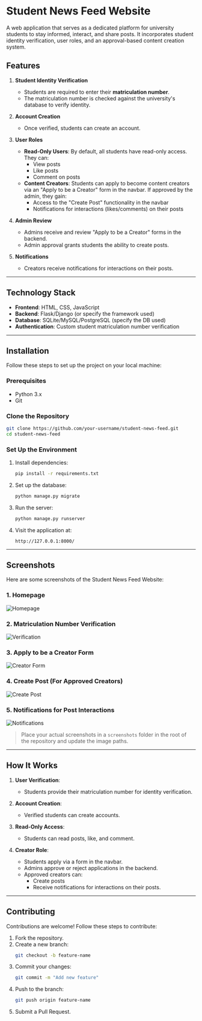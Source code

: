# Student News Feed Website

A web application that serves as a dedicated platform for university students to stay informed, interact, and share posts. It incorporates student identity verification, user roles, and an approval-based content creation system.

## Features

1. **Student Identity Verification**
   - Students are required to enter their **matriculation number**.
   - The matriculation number is checked against the university's database to verify identity.

2. **Account Creation**
   - Once verified, students can create an account.

3. **User Roles**
   - **Read-Only Users**: By default, all students have read-only access. They can:
     - View posts
     - Like posts
     - Comment on posts
   - **Content Creators**: Students can apply to become content creators via an "Apply to be a Creator" form in the navbar. If approved by the admin, they gain:
     - Access to the "Create Post" functionality in the navbar
     - Notifications for interactions (likes/comments) on their posts

4. **Admin Review**
   - Admins receive and review "Apply to be a Creator" forms in the backend.
   - Admin approval grants students the ability to create posts.

5. **Notifications**
   - Creators receive notifications for interactions on their posts.

---

## Technology Stack

- **Frontend**: HTML, CSS, JavaScript
- **Backend**: Flask/Django (or specify the framework used)
- **Database**: SQLite/MySQL/PostgreSQL (specify the DB used)
- **Authentication**: Custom student matriculation number verification

---

## Installation

Follow these steps to set up the project on your local machine:

### Prerequisites
- Python 3.x
- Git

### Clone the Repository
```bash
git clone https://github.com/your-username/student-news-feed.git
cd student-news-feed
```

### Set Up the Environment
1. Install dependencies:
   ```bash
   pip install -r requirements.txt
   ```
2. Set up the database:
   ```bash
   python manage.py migrate
   ```
3. Run the server:
   ```bash
   python manage.py runserver
   ```

4. Visit the application at:
   ```
   http://127.0.0.1:8000/
   ```

---

## Screenshots

Here are some screenshots of the Student News Feed Website:

### 1. **Homepage**
![Homepage](screenshots/homepage.png)

### 2. **Matriculation Number Verification**
![Verification](screenshots/verification.png)

### 3. **Apply to be a Creator Form**
![Creator Form](screenshots/apply_creator.png)

### 4. **Create Post (For Approved Creators)**
![Create Post](screenshots/create_post.png)

### 5. **Notifications for Post Interactions**
![Notifications](screenshots/notifications.png)

> Place your actual screenshots in a `screenshots` folder in the root of the repository and update the image paths.

---

## How It Works

1. **User Verification**: 
   - Students provide their matriculation number for identity verification.

2. **Account Creation**:
   - Verified students can create accounts.

3. **Read-Only Access**:
   - Students can read posts, like, and comment.

4. **Creator Role**:
   - Students apply via a form in the navbar.
   - Admins approve or reject applications in the backend.
   - Approved creators can:
     - Create posts
     - Receive notifications for interactions on their posts.

---

## Contributing
Contributions are welcome! Follow these steps to contribute:

1. Fork the repository.
2. Create a new branch:
   ```bash
   git checkout -b feature-name
   ```
3. Commit your changes:
   ```bash
   git commit -m "Add new feature"
   ```
4. Push to the branch:
   ```bash
   git push origin feature-name
   ```
5. Submit a Pull Request.

